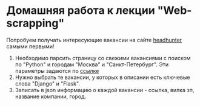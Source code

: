 # Домашняя работа к лекции "Web-scrapping"

Попробуем получать интересующие вакансии на сайте [headhunter]([https://spb.hh.ru/) самыми первыми!

1. Необходимо парсить страницу со свежими вакансиями с поиском по "Python" и городам "Москва" и "Санкт-Петербург". Эти параметры задаются по [ссылке](https://spb.hh.ru/search/vacancy?text=python&area=1&area=2)
2. Нужно выбрать те вакансии, у которых в описании есть ключевые слова "Django" и "Flask".
3. Записать в json информацию о каждой вакансии - ссылка, вилка зп, название компании, город.

